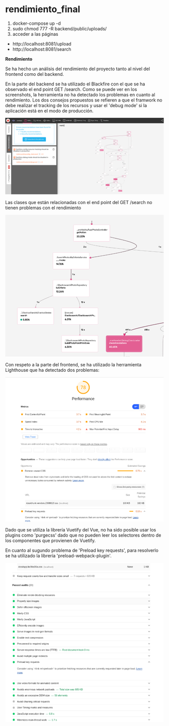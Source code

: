 # rendimiento_final

1. docker-compose up -d
2. sudo chmod 777 -R backend/public/uploads/
3. acceder a las páginas
- http://localhost:8081/upload
- http://localhost:8081/search

**Rendimiento**

Se ha hecho un análisis del rendimiento del proyecto tanto al nivel del frontend como del backend.

En la parte del backend se ha utilizado el Blackfire con el que se ha observado el end point GET /search. Como se puede ver en los screenshots, la herramienta no ha detectado los problemas en cuanto al rendimiento. Los dos consejos propuestos se refieren a que el framwork no debe realizar el tracking de los recursos y usar el 'debug mode' si la aplicación está en el modo de producción.

![alt text](/backend/public/perfomance_images/blackfire1.png)

Las clases que están relacionadas con el end point del GET /search no tienen problemas con el rendimiento

![alt text](/backend/public/perfomance_images/blackfire2.png)

Con respeto a la parte del frontend, se ha utilizado la herramienta Lighthouse que ha detectado dos problemas:

![alt text](/backend/public/perfomance_images/lighthouse1.png)

Dado que se utiliza la librería Vuetify del Vue, no ha sido posible usar los plugins como 'purgecss' dado que no pueden leer los selectores dentro de los componentes que provienen de Vuetify.

En cuanto al sugundo problema de 'Preload key requests', para resolverlo se ha utilizado la librería 'preload-webpack-plugin'.

![alt text](/backend/public/perfomance_images/lighthouse2.png)
